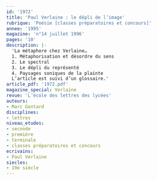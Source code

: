 ```yaml
---
id: '1972'
title: 'Paul Verlaine : le dépli de l’image'
rubrique: 'Poésie [classes préparatoires et concours]'
annee: '1995'
magazine: 'n°14 juillet 1996'
pages: '10'
description: |-
  'La métaphore chez Verlaine…
  1. Métaphorisation et désordre du sens
  2. Le spectral
  3. Le dépli du représenté
  4. Paysages soniques de la plainte
  L’article est suivi d’un glossaire.'
article_pdf: '1972.pdf'
magazine_special: Verlaine
revue: 'L’école des lettres des lycées'
auteurs:
- Marc Gontard
disciplines:
- lettres
niveau_etudes:
- seconde
- première
- terminale
- classes préparatoires et concours
ecrivains:
- Paul Verlaine
siecles:
- 19e siècle
---
```

